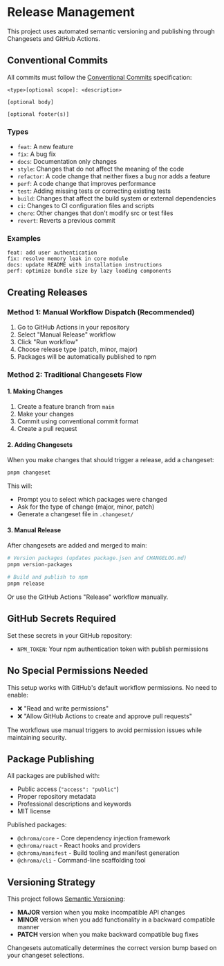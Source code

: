 # Release Management

This project uses automated semantic versioning and publishing through Changesets and GitHub Actions.

## Conventional Commits

All commits must follow the [Conventional Commits](https://www.conventionalcommits.org/) specification:

```
<type>[optional scope]: <description>

[optional body]

[optional footer(s)]
```

### Types

- `feat`: A new feature
- `fix`: A bug fix
- `docs`: Documentation only changes
- `style`: Changes that do not affect the meaning of the code
- `refactor`: A code change that neither fixes a bug nor adds a feature
- `perf`: A code change that improves performance
- `test`: Adding missing tests or correcting existing tests
- `build`: Changes that affect the build system or external dependencies
- `ci`: Changes to CI configuration files and scripts
- `chore`: Other changes that don't modify src or test files
- `revert`: Reverts a previous commit

### Examples

```
feat: add user authentication
fix: resolve memory leak in core module
docs: update README with installation instructions
perf: optimize bundle size by lazy loading components
```

## Creating Releases

### Method 1: Manual Workflow Dispatch (Recommended)

1. Go to GitHub Actions in your repository
2. Select "Manual Release" workflow
3. Click "Run workflow"
4. Choose release type (patch, minor, major)
5. Packages will be automatically published to npm

### Method 2: Traditional Changesets Flow

#### 1. Making Changes

1. Create a feature branch from `main`
2. Make your changes
3. Commit using conventional commit format
4. Create a pull request

#### 2. Adding Changesets

When you make changes that should trigger a release, add a changeset:

```bash
pnpm changeset
```

This will:
- Prompt you to select which packages were changed
- Ask for the type of change (major, minor, patch)
- Generate a changeset file in `.changeset/`

#### 3. Manual Release

After changesets are added and merged to main:

```bash
# Version packages (updates package.json and CHANGELOG.md)
pnpm version-packages

# Build and publish to npm
pnpm release
```

Or use the GitHub Actions "Release" workflow manually.

## GitHub Secrets Required

Set these secrets in your GitHub repository:

- `NPM_TOKEN`: Your npm authentication token with publish permissions

## No Special Permissions Needed

This setup works with GitHub's default workflow permissions. No need to enable:
- ❌ "Read and write permissions" 
- ❌ "Allow GitHub Actions to create and approve pull requests"

The workflows use manual triggers to avoid permission issues while maintaining security.

## Package Publishing

All packages are published with:

- Public access (`"access": "public"`)
- Proper repository metadata
- Professional descriptions and keywords
- MIT license

Published packages:

- `@chroma/core` - Core dependency injection framework
- `@chroma/react` - React hooks and providers
- `@chroma/manifest` - Build tooling and manifest generation
- `@chroma/cli` - Command-line scaffolding tool

## Versioning Strategy

This project follows [Semantic Versioning](https://semver.org/):

- **MAJOR** version when you make incompatible API changes
- **MINOR** version when you add functionality in a backward compatible manner
- **PATCH** version when you make backward compatible bug fixes

Changesets automatically determines the correct version bump based on your changeset selections.
